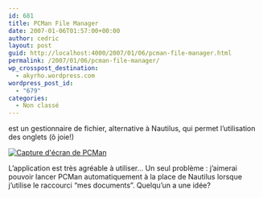 ```yaml
---
id: 681
title: PCMan File Manager
date: 2007-01-06T01:57:00+00:00
author: cedric
layout: post
guid: http://localhost:4000/2007/01/06/pcman-file-manager.html
permalink: /2007/01/06/pcman-file-manager/
wp_crosspost_destination:
  - akyrho.wordpress.com
wordpress_post_id:
  - "679"
categories:
  - Non classé
---
```

<PCMan File Manager> est un gestionnaire de fichier, alternative à Nautilus, qui permet l’utilisation des onglets (ô joie!)

[![Capture d'écran de PCMan](/images/images/PCMan.png)](/images/images/PCMan.png)

L’application est très agréable à utiliser… Un seul problème : j’aimerai pouvoir lancer PCMan automatiquement à la place de Nautilus lorsque j’utilise le raccourci “mes documents”. Quelqu’un a une idée?